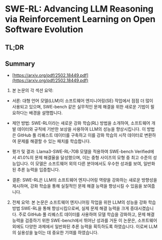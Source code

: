 # SWE-RL: Advancing LLM Reasoning via Reinforcement Learning on Open Software Evolution
## TL;DR
## Summary
- [https://arxiv.org/pdf/2502.18449.pdf](https://arxiv.org/pdf/2502.18449.pdf)

1. 본 논문의 각 섹션 요약:

- 서론: 대형 언어 모델(LLM)이 소프트웨어 엔지니어링(SE) 작업에서 점점 더 많이 사용되고 있으며, SWE-bench 같은 실무적인 문제 해결을 위한 새로운 기법이 필요하다는 배경을 설명합니다.

- 제안 방법: SWE-RL이라는 새로운 강화 학습(RL) 방법을 소개하여, 소프트웨어 개발 데이터와 규칙에 기반한 보상을 사용하여 LLM의 성능을 향상시킵니다. 이 방법은 GitHub 풀 리퀘스트 데이터를 구축하고 이를 강화 학습의 시작 데이터로 변환하여 문제를 해결할 수 있는 패치를 학습합니다.

- 평가 및 결과: Llama3-SWE-RL-70B 모델을 적용하여 SWE-bench Verified에서 41.0%의 문제 해결율을 달성했으며, 이는 중형 사이즈의 모형 중 최고 수준의 성능입니다. 이 모델은 소프트웨어 외의 다른 분야에서도 우수한 성과를 보여, 일반화된 추론 능력을 입증합니다.

- 결론: SWE-RL은 LLM의 소프트웨어 엔지니어링 역량을 강화하는 새로운 방향성을 제시하며, 강화 학습을 통해 실질적인 문제 해결 능력을 향상시킬 수 있음을 보여줍니다.

2. 전체 요약:
본 논문은 소프트웨어 엔지니어링 작업을 위한 LLM의 성능을 강화 학습 방법 SWE-RL을 통해 향상시킴으로써, 실제 문제 해결 능력을 크게 증대시켰습니다. 주로 GitHub 풀 리퀘스트 데이터를 사용하여 모델 학습을 강화하고, 문제 해결 능력을 검증하기 위한 SWE-bench에서 뛰어난 성과를 거둔 이 논문은, 소프트웨어 외에도 다양한 과제에서 일반화된 추론 능력을 획득하도록 하였습니다. 이로써 LLM의 실용성을 높이는 데 중요한 기여를 하였습니다.